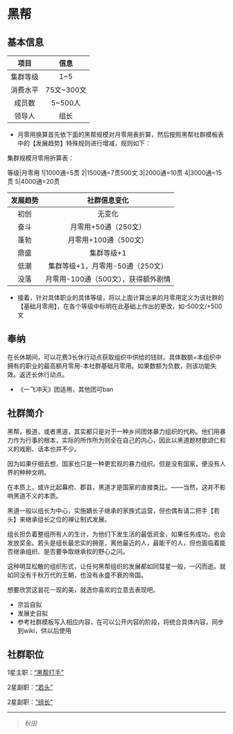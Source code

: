 # 黑帮

## 基本信息

项目|信息
:--:|:--:
集群等级|1~5
消费水平|75文~300文
成员数|5~500人
领导人|组长

* 月零用换算首先依下面的黑帮规模对月零用表折算，然后按照黑帮社群模板表中的【发展趋势】特殊规则进行增减，规则如下：

集群规模月零用折算表：

等级|月零用
1|1000通=5贯
2|1500通=7贯500文
3|2000通=10贯
4|3000通=15贯
5|4000通=20贯

发展趋势|社群信息变化
:--:|:--:
初创|无变化
奋斗|月零用+50通（250文）
蓬勃|月零用+100通（500文）
鼎盛|集群等级+1
低潮|集群等级+1，月零用-50通（250文）
没落|月零用-100通（500文），获得额外剧情

* 接着，针对具体职业的具体等级，将以上面计算出来的月零用定义为该社群的【基础月零用】，在各个等级中标明在此基础上作出的更改，如-500文/+500文

## 奉纳

在长休期间，可以花费3长休行动点获取组织中供给的钱财。具体数额=本组织中拥有的职业的最高额月零用-本社群基础月零用。如果数额为负数，则该功能失效。返还长休行动点。

* 《一飞冲天》团适用，其他团可ban

## 社群简介

黑帮，极道，或者黑道，其实都只是对于一种乡间团体暴力组织的代称。他们用暴力作为行事的根本，实际的所作所为则全在自己的内心，因此以黑道题材歌颂仁和义的戏剧、话本也并不少。

因为如果仔细去想，国家也只是一种更宏观的暴力组织。但是没有国家，便没有人界的种种文明。

在本质上，或许比起幕府、郡县，黑道才是国家的直接类比。——当然，这并不影响黑道不义的本质。

黑道一般以组长为中心，实施嫡长子继承的家族式运营，但也偶有请二把手【若头】来继承组长之位的禅让制式发展。

组长担负着整组所有人的生计，为他们下发生活的最低资金，如果任务成功，也会发放奖金。若头是组长最忠实的拥趸，离他最近的人，最能干的人，但也面临着能否继承组织、是否要争取继承权的野心之问。

这种明显松散的组织形式，让任何黑帮组织的发展都如同彗星一般，一闪而逝。就如同没有千秋万代的王朝，也没有永盛不衰的帝国。

想要欣赏这昙花一现的美，就选你喜欢的立意去表现吧。

* 宗旨自拟
* 发展史自拟
* 参考社群模板写入相应内容，在可以公开内容的阶段，将统合具体内容，同步到wiki，供以后使用

## 社群职位

1星主职：<a href="../gokudo/kobun.md" target="_blank">“黑帮打手”</a>

2星副职：<a href="../gokudo/wakasira.md" target="_blank">“若头”</a>

2星副职：<a href="../gokudo/oyabun.md" target="_blank">“组长”</a>

---

> *秋田*
